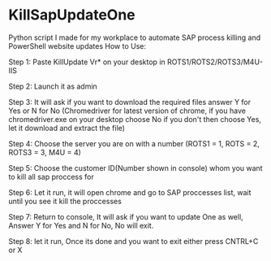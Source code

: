 # KillSapUpdateOne

Python script I made for my workplace to automate SAP process killing and PowerShell website updates 
How to Use:

Step 1: Paste KillUpdate Vr* on your desktop in ROTS1/ROTS2/ROTS3/M4U-IIS

Step 2: Launch it as admin

Step 3: It will ask if you want to download the required files answer Y for Yes or N for No (Chromedriver for latest version of chrome, if you have chromedriver.exe on your desktop choose No if you don't then choose Yes, let it download and extract the file)

Step 4: Choose the server you are on with a number (ROTS1 = 1, ROTS = 2, ROTS3 = 3, M4U = 4)

Step 5: Choose the customer ID(Number shown in console) whom you want to kill all sap proccess for

Step 6: Let it run, it will open chrome and go to SAP proccesses list, wait until you see it kill the proccesses

Step 7: Return to console, It will ask if you want to update One as well, Answer Y for Yes and N for No, No will exit.

Step 8: let it run, Once its done and you want to exit either press CNTRL+C or X
